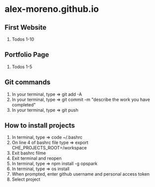 # alex-moreno.github.io

## First Website
1) Todos 1-10

## Portfolio Page
1) Todos 1-5

## Git commands
1) In your terminal, type => git add -A
2) In your terminal, type => git commit -m "describe the work you have completed"
3) In your terminal, type => git push

## How to install projects
1) In terminal, type => code ~/.bashrc
2) On line 4 of bashrc file type => export CHE_PROJECTS_ROOT=/workspace
3) Exit bashrc filme
4) Exit terminal and reopen
5) In terminal, type => npm install -g opspark
6) In terminal, type => os install
7) When prompted, enter github username and personal access token
8) Select project